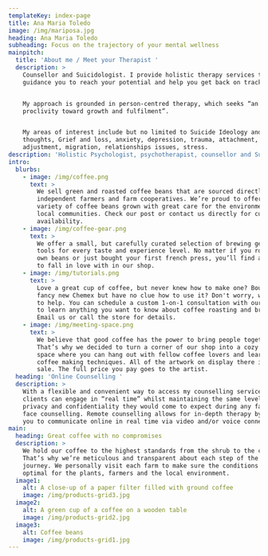 ```yaml
---
templateKey: index-page
title: Ana Maria Toledo
image: /img/mariposa.jpg
heading: Ana Maria Toledo
subheading: Focus on the trajectory of your mental wellness
mainpitch:
  title: 'About me / Meet your Therapist '
  description: >
    Counsellor and Suicidologist. I provide holistic therapy services to
    guidance you to reach your potential and help you get back on track. 


    My approach is grounded in person-centred therapy, which seeks “an inbuilt
    proclivity toward growth and fulfilment”.


    My areas of interest include but no limited to Suicide Ideology and
    thoughts, Grief and loss, anxiety, depression, trauma, attachment, life
    adjustment, migration, relationships issues, stress.
description: 'Holistic Psychologist, psychotherapist, counsellor and Suicidologist.'
intro:
  blurbs:
    - image: /img/coffee.png
      text: >
        We sell green and roasted coffee beans that are sourced directly from
        independent farmers and farm cooperatives. We’re proud to offer a
        variety of coffee beans grown with great care for the environment and
        local communities. Check our post or contact us directly for current
        availability.
    - image: /img/coffee-gear.png
      text: >
        We offer a small, but carefully curated selection of brewing gear and
        tools for every taste and experience level. No matter if you roast your
        own beans or just bought your first french press, you’ll find a gadget
        to fall in love with in our shop.
    - image: /img/tutorials.png
      text: >
        Love a great cup of coffee, but never knew how to make one? Bought a
        fancy new Chemex but have no clue how to use it? Don't worry, we’re here
        to help. You can schedule a custom 1-on-1 consultation with our baristas
        to learn anything you want to know about coffee roasting and brewing.
        Email us or call the store for details.
    - image: /img/meeting-space.png
      text: >
        We believe that good coffee has the power to bring people together.
        That’s why we decided to turn a corner of our shop into a cozy meeting
        space where you can hang out with fellow coffee lovers and learn about
        coffee making techniques. All of the artwork on display there is for
        sale. The full price you pay goes to the artist.
  heading: 'Online Counselling '
  description: >
    With a flexible and convenient way to access my counselling services,
    clients can engage in “real time” whilst maintaining the same level of
    privacy and confidentiality they would come to expect during any face to
    face counselling. Remote counselling allows for in-depth therapy by enabling
    you to communicate online in real time via video and/or voice connection.
main:
  heading: Great coffee with no compromises
  description: >
    We hold our coffee to the highest standards from the shrub to the cup.
    That’s why we’re meticulous and transparent about each step of the coffee’s
    journey. We personally visit each farm to make sure the conditions are
    optimal for the plants, farmers and the local environment.
  image1:
    alt: A close-up of a paper filter filled with ground coffee
    image: /img/products-grid3.jpg
  image2:
    alt: A green cup of a coffee on a wooden table
    image: /img/products-grid2.jpg
  image3:
    alt: Coffee beans
    image: /img/products-grid1.jpg
---
```


